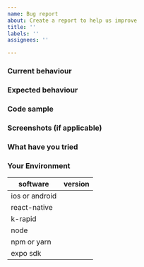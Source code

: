 ```yaml
---
name: Bug report
about: Create a report to help us improve
title: ''
labels: ''
assignees: ''

---
```


<!-- Issues that don't use this template are likely to be closed. -->
<!-- Please search the existing issues and read the documentation before opening an issue. -->

### Current behaviour

<!-- What's currently happening? -->

### Expected behaviour

<!-- What do you expect to happen? If there is an error, provide the complete error message with stack trace. -->

### Code sample

<!-- Provide a complete code sample that could be run to reproduce the issue, ideally on snack.expo.io or in a github repo. -->

### Screenshots (if applicable)

<!-- Include screenshots if there's a bug in the layout. -->

### What have you tried

<!-- List down the steps you have tried to fix or identify the issue and links to any related issues you found. -->

### Your Environment

| software              | version
| --------------------- | -------
| ios or android        |
| react-native          |
| k-rapid    |
| node                  |
| npm or yarn           |
| expo sdk              |

<!-- Add expo sdk version along with snack that reproduces the issue -->
